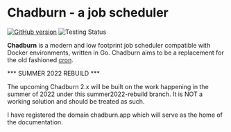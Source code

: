 # Chadburn - a job scheduler
[![GitHub version](https://badge.fury.io/gh/PremoWeb%2FChadburn.svg)](https://github.com/PremoWeb/Chadburn/releases) ![Testing Status](https://github.com/PremoWeb/Chadburn/workflows/Testing%20Status/badge.svg)

**Chadburn** is a modern and low footprint job scheduler compatible with Docker environments, written in Go. Chadburn aims to be a replacement for the old fashioned [cron](https://en.wikipedia.org/wiki/Cron).

*** SUMMER 2022 REBUILD ***

The upcoming Chadburn 2.x will be built on the work happening in the summer of 2022 under this summer2022-rebuild branch. It is NOT a working solution and should be treated as such.

I have registered the domain chadburn.app which will serve as the home of the documentation.